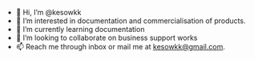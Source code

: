 - 👋 Hi, I’m @kesowkk
- 👀 I’m interested in documentation and commercialisation of products.
- 🌱 I’m currently learning documentation
- 💞️ I’m looking to collaborate on business support works
- 📫 Reach me through inbox or mail me at kesowkk@gmail.com.

<!---
kesowkk/kesowkk is a ✨ special ✨ repository because its `README.md` (this file) appears on your GitHub profile.
You can click the Preview link to take a look at your changes.
--->

